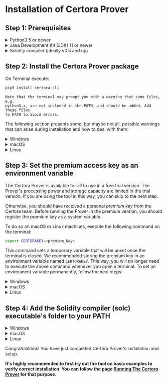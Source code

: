 Installation of Certora Prover
==============================

Step 1: Prerequisites
---------------------

<details>
  <summary>Python3.5 or newer</summary>

  * Check your Python3 version by executing the following command on the
    terminal:

    ```bash
    python3 --version
    ```

  * If the version is < 3.5 an installation of a newer version is needed.
    * You can follow the installation guide on the
    [python.org wiki](https://wiki.python.org/moin/BeginnersGuide/Download).
</details>

<details>
  <summary>Java Development Kit (JDK) 11 or newer</summary>

  * Check your Java version by executing the following command on the terminal:
    ```bash
    java --version
    ```

  * If the version is < 11, you must install a newer version.
    * Download the appropriate Java installer from
    [Oracle.com](https://www.oracle.com/java/technologies/downloads/)
    according to your OS and system’s specification.
</details>

<details>
  <summary>Solidity compiler (ideally v0.5 and up)</summary>

  * If you use a specific version of Solidity in your contract, download the
    needed Solidity compiler from the [official Solidity repository](https://github.com/ethereum/solidity/releases)
    on Github. Make sure to place all the compilers that you download in the same
    path.

  * Certora employees can clone the `CVT_Executables` repository suitable for
    their OS from [Github](https://github.com/orgs/Certora/repositories).
</details>

Step 2: Install the Certora Prover package
------------------------------------------

On Terminal execute:

```bash
pip3 install certora-cli
```

```{caution}
Note that the terminal may prompt you with a warning that some files, e.g.
python3.x, are not included in the PATH, and should be added. Add these files
to PATH to avoid errors.
```

The following section presents some, but maybe not all, possible warnings that
can arise during installation and how to deal with them:

<details>
  <summary>Windows</summary>

  So far we haven’t encountered any warnings at installation that's needed to be
  resolved to use the tool freely, however it doesn’t mean that you won’t
  encounter one.

  If you do encounter a warning try the following solutions in descending order:

  * Follow the warning’s instructions.

  * If you do not understand the warning and don’t know how to fix it, try to
    compare it to the warning of the other OS and follow their instructions.
   * The warnings in the other OS suggest to add the installation folder to the PATH.

   * To get the location of the certora-cli installation re-execute on cmd:

     ```bash
     pip install certora-cli
     ```

  * Contact the Certora team.

  Please also share the warning with us so we could write a walkthrough for fixing it.
</details>

<details>
  <summary>macOS</summary>

  ```{caution}
  The script certoraRun is installed in
  '/Users/user\_name/Library/Python/3.8/bin' which is not on PATH. Consider
  adding this directory to PATH
  ```

  * Open a terminal and move to the `etc/paths.d` directory from root:

    ```bash
    cd /etc/paths.d
    ```

  * Use root privileges to create a file with an informative name such as “PythonForProver”, and open it with your favorite text editor:

    ```bash
    sudo nano PythonForProver
    ```

  * Write the specified path from the warning:

    ```bash
    /specified/path/in/warning
    ```

  * If needed, more than one path can be added on a single file, just separate the path with a colon (`:`).

  * Quit the terminal to load the new addition to `$PATH`, and reopen to check that the `$PATH` was updated correctly:

    ```bash
    echo $PATH
    ```
</details>

<details>
  <summary>Linux</summary>

  ```{caution}
  Known warning - “The script certoraRun is installed in '`/home/user_name/.local/bin`' which is not on PATH. Consider adding this directory to PATH"
  ```

  * Open a terminal and make sure you’re in the home directory:

    ```bash
    cd ~
    ```

  * open the .profile file with your favorite text editor:

    ```bash
    nano .profile
    ```

  * At the bottom of the file, add to `PATH="..."` the specified path from the warning. To add an additional path just separate with a colon (`:`) :

    ```bash
    PATH="$PATH:/specified/path/in/warning"
    ```

  * You can make sure that the file was modified correctly by opening it again with the text editor:

    ```bash
    nano .profile
    ```

  * Make sure to apply the changes to the `$PATH` by executing the script:

    ```bash
    source .profile
    ```
</details>

Step 3: Set the premium access key as an environment variable
-------------------------------------------------------------

The Certora Prover is available for all to use in a free trial version. The
Prover's processing power and storage capacity are limited in the trial
version. If you are using the tool in this way, you can skip to the next step.

Otherwise, you should have received a personal _premium key_ from the Certora
team. Before running the Prover in the premium version, you should register the
premium key as a system variable.

To do so on macOS or Linux machines, execute the following command on the terminal:

```bash
export CERTORAKEY=<premium_key>
```

This command sets a temporary variable that will be unset once the terminal is
closed. We recommended storing the premium key in an environment variable named
`CERTORAKEY`. This way, you will no longer need to execute the above command
whenever you open a terminal. To set an environment variable permanently,
follow the next steps:

<details>
  <summary>Windows</summary>

  * Open the cmd terminal and execute:

    ```bash
    setx CERTORAKEY <premium_key>
    ```
</details>


<details>
  <summary>macOS</summary>

  * Open a terminal and make sure you’re in the home directory:

    ```bash
    cd ~
    ```

  * Create a file with the name `.zshenv` and open it with your favorite text editor:

    ```bash
    nano .zshenv
    ```

  * Write the export command from the beginning of step 3, save and quit (`ctrl+x` on nano).

  * You can make sure that the file was created correctly by seeing it listed on the directory or by opening it again with the text editor:

    ```bash
    ls -a
    ```

    OR

    ```bash
    nano .zshenv
    ```

  * Make sure to apply the environment variable you’ve just created by executing the script:

    ```bash
    source .zshenv
    ```

</details>

<details>
  <summary>Linux</summary>

  * Open a terminal and make sure you’re in the home directory:

    ```bash
    cd ~
    ```

  * open the .profile file with your favorite text editor:

    ```bash
    nano .profile
    ```

  * At the bottom of the file, under the `PATH="..."` insert the export command from the beginning of step 3, save and quit (`ctrl+x` on nano).

  * You can make sure that the file was modified correctly by opening it again with the text editor:

    ```bash
    nano .profile
    ```

  * Make sure to apply the environment variable you’ve just created by executing the script:

    ```bash
    source .profile
    ```
</details>

Step 4: Add the Solidity compiler (solc) executable's folder to your PATH
-------------------------------------------------------------------------

<details>
  <summary>Windows</summary>

  The following instructions are for Windows 11; for other versions of Windows the instructions might slightly differ.

  * Press `"Windows key" + x` to access the Power User Task Menu.

  * In the Power User Task Menu, select the System option.

  * In the System window, scroll to the bottom and click the About option.

  * In the System > About window, click the Advanced system settings link at the bottom of the Device specifications section.

  * In the System Properties window, click the Advanced tab, then click the Environment Variables button near the bottom of that tab.

  * In the Environment Variables window, highlight the Path variable in the System variables section and click the Edit button.

  * Add the full path to the directory that contains the solc executables, e.g.:

    ```bash
    C:\full\path\to\solc\executable\folder
    ```

  * Quit and reopen all opened terminals for the change to take effect in the terminals.

  * You can check that the variable was set correctly by running the following in the cmd terminal:

    ```bash
    echo %PATH%
    ```
</details>

<details>
  <summary>macOS</summary>

  * Open a terminal and move to the `etc/paths.d` directory from root:

    ```bash
    cd /etc/paths.d
    ```

  * Use root privileges to create a file with an informative name such as “SolidityCertoraProver”, and open it with your favorite text editor:

    ```bash
    sudo nano SolidityCertoraProver
    ```

  * Write the full path to the directory that contains the `solc` executables:

    ```bash
    /full/path/to/solc/executable/folder
    ```

    * If needed, more than one path can be added on a single file, just separate the path with colon a (`:`).

  * Quit the terminal to load the new addition to `$PATH`, and reopen to check that the `$PATH` was updated correctly:

    ```bash
    echo $PATH
    ```
</details>

<details>
  <summary>Linux</summary>

  * Open a terminal and make sure you’re in the home directory:

    ```bash
    cd ~
    ```

  * open the .profile file with your favorite text editor:

    ```bash
    nano .profile
    ```

  * At the bottom of the file, add to `PATH="..."` the full path to the directory that contains the `solc` executables. To add an additional path just separate with a colon (`:`) :

    ```bash
    PATH="$PATH:/full/path/to/solc/executable/folder"
    ```

  * You can make sure that the file was modified correctly by opening it again with the text editor:

    ```bash
    nano .profile
    ```

  * Make sure to apply the changes to the `$PATH` by executing the script:

    ```bash
    source .profile
    ```
</details>

Congratulations! You have just completed Certora Prover’s installation and setup.

**It's highly recommended to first try out the tool on basic examples to verify correct installation. You can follow the page [Running The Certora Prover](running.md) for that purpose.**
